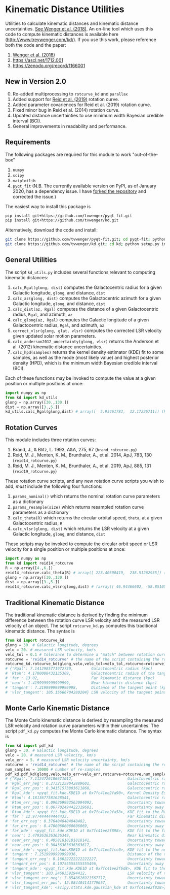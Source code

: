 # Kinematic Distance Utilities
Utilities to calculate kinematic distances and kinematic distance uncertainties. [See Wenger et al. (2018)](http://adsabs.harvard.edu/abs/2018ApJ...856...52W). An on-line tool which uses this code to compute kinematic distances is available here (http://www.treywenger.com/kd/). If you use this work, please reference both the code and the paper:
1. [Wenger et al. (2018)](http://ui.adsabs.harvard.edu/abs/2018ApJ...856...52W)
2. https://ascl.net/1712.001
3. https://zenodo.org/record/1166001

## New in Version 2.0
0. Re-added multiprocessing to `rotcurve_kd` and `parallax`
1. Added support for [Reid et al. (2019)](https://ui.adsabs.harvard.edu/abs/2019ApJ...885..131R/abstract) rotation curve.
2. Added parameter covariences for Reid et al. (2019) rotation curve.
3. Fixed minor bug in Reid et al. (2014) rotation curve.
4. Updated distance uncertainties to use minimum width Bayesian credible interval (BCI).
5. General improvements in readability and performance.

## Requirements
The following packages are required for this module to work "out-of-the-box"
1. `numpy`
2. `scipy`
3. `matplotlib`
4. `pyqt_fit` (N.B. The currently available version on PyPI, as of January 2020, has a dependency issue. I have [forked the repository](https://github.com/tvwenger/pyqt-fit) and corrected the issue.)

The easiest way to install this package is
```bash
pip install git+https://github.com/tvwenger/pyqt-fit.git
pip install git+https://github.com/tvwenger/kd.git
```

Alternatively, download the code and install:
```bash
git clone https://github.com/tvwenger/pyqt-fit.git; cd pyqt-fit; python setup.py install; cd ..
git clone https://github.com/tvwenger/kd.git; cd kd; python setup.py install; cd ..
```

## General Utilities
The script `kd_utils.py` includes several functions relevant to computing kinematic distances:
1. `calc_Rgal(glong, dist)` computes the Galactocentric radius for a given Galactic longitude, `glong`, and distance, `dist`
2. `calc_az(glong, dist)` computes the Galactocentric azimuth for a given Galactic longitude, `glong`, and distance, `dist`
3. `calc_dist(az, Rgal)` computes the distance of a given Galactocentric radius, `Rgal`, and azimuth, `az`
4. `calc_glong(az, Rgal)` computes the Galactic longitude of a given Galactocentric radius, `Rgal`, and azimuth, `az`
5. `correct_vlsr(glong, glat, vlsr)` computes the corrected LSR velocity given updated solar motion parameters.
6. `calc_anderson2012_uncertainty(glong, vlsr)` returns the Anderson et al. (2012) kinematic distance uncertainties.
7. `calc_hpd(samples)` returns the kernel density estimator (KDE) fit to some samples, as well as the mode (most likely value) and highest posterior density (HPD), which is the minimum width Bayesian credible interval (BCI).

Each of these functions may be invoked to compute the value at a given position or multiple positions at once:
```python
import numpy as np
from kd import kd_utils
glong = np.array([30.,130.])
dist = np.array([3.,5.])
kd_utils.calc_Rgal(glong,dist) # array([  5.93461783,  12.17226711]) (kpc)
```

## Rotation Curves
This module includes three rotation curves: 
1. Brand, J., & Blitz, L. 1993, A&A, 275, 67 (`brand_rotcurve.py`)
2. Reid, M. J., Menten, K. M., Brunthaler, A., et al. 2014, ApJ, 783, 130 (`reid14_rotcurve.py`)
3. Reid, M. J., Menten, K. M., Brunthaler, A., et al. 2019, ApJ, 885, 131 (`reid19_rotcurve.py`)

These rotation curve scripts, and any new rotation curve scripts you wish to add, *must* include the following four functions:
1. `params_nominal()` which returns the nominal rotation curve parameters as a dictionary
2. `params_resample(size)` which returns resampled rotation curve parameters as a dictionary
3. `calc_theta(R)` which returns the circular orbital speed, `theta`, at a given Galactocentric radius, `R`
4. `calc_vlsr(glong, dist)` which returns the LSR velocity at a given Galactic longitude, `glong`, and distance, `dist`

These scripts may be invoked to compute the circular orbit speed or LSR velocity for a single position or multiple positions at once:

```python
import numpy as np
from kd import reid14_rotcurve
R = np.array([4.,6.])
reid14_rotcurve.calc_theta(R) # array([ 223.40500419,  238.51262935]) (km/s)
glong = np.array([30.,130.])
dist = np.array([3.,5.])
reid14_rotcurve.calc_vlsr(glong,dist) # (array([ 46.94466602, -58.85105356]), (km/s)
```

## Traditional Kinematic Distance
The traditional kinematic distance is derived by finding the minimum difference between the rotation curve LSR velocity and the measured LSR velocity of an object. The script `rotcurve_kd.py` computes this traditional kinematic distance. The syntax is
```python
from kd import rotcurve_kd
glong = 30. # Galactic longitude, degrees
velo = 20. # measured LSR velocity, km/s
velo_tol = 0.1 # tolerance to determine a "match" between rotation curve and measured LSR velocity (km/s)
rotcurve = 'reid14_rotcurve' # the name of the script containing the rotation curve
rotcurve_kd.rotcurve_kd(glong,velo,velo_tol=velo_tol,rotcurve=rotcurve)
# {'Rgal': 7.1412985771972739,        Galactocentric radius (kpc)
# 'Rtan': 4.1700008432135309,         Galactocentric radius of the tangent point (kpc)
# 'far': 13.02,                       Far kinematic distance (kpc)
# 'near': 1.4199999999999999,         Near kinematic distance (kpc)
# 'tangent': 7.2199999999999998,      Distance of the tangent point (kpc)
# 'vlsr_tangent': 105.15666704280204} LSR velocity of the tangent point (km/s)
```

## Monte Carlo Kinematic Distance
The Monte Carlo kinematic distance is derived by resampling the measured LSR velocity and rotation curve parameters within their uncertainties. The script `pdf_kd.py` computes the Monte Carlo kinematic distance. The syntax is
```python
from kd import pdf_kd
glong = 30. # Galactic longitude, degrees
velo = 20. # measured LSR velocity, km/s
velo_err = 5. # measured LSR velocity uncertainty, km/s
rotcurve = 'reid14_rotcurve' # the name of the script containing the rotation curve
num_samples = 10000 # number of re-samples
pdf_kd.pdf_kd(glong,velo,velo_err=velo_err,rotcurve=rotcurve,num_samples=num_samples)
# {'Rgal': 7.1124726106671012,                        Galactocentric radius (kpc)
# 'Rgal_err_neg': 0.27321259042889601,                Galactocentric radius uncertainty toward the Galactic Center (kpc)
# 'Rgal_err_pos': 0.34151573803611868,                Galactocentric radius uncertainty away from the Galactic Center (kpc)
# 'Rgal_kde': <pyqt_fit.kde.KDE1D at 0x7fc41ee2fa90>, Kernel Density Estimator (KDE) fit to the Rgal probability distribution function (PDF)
# 'Rtan': 4.1813677581628541,                         Galactocentric radius of the tangent point (kpc)
# 'Rtan_err_neg': 0.090269992563094092,               Uncertainty toward the Galactic Center (kpc)
# 'Rtan_err_pos': 0.067702494422319681,               Uncertainty away from the Galactic Center (kpc)
# 'Rtan_kde': <pyqt_fit.kde.KDE1D at 0x7fc41ee2fa58>, KDE fit to the Rtan PDF
# 'far': 12.977444444444433,                          Far kinematic distance (kpc)
# 'far_err_neg': 0.3764848484848482,                  Uncertainty toward the Sun (kpc)
# 'far_err_pos': 0.47060606060606069,                 Uncertainty away from the Sun (kpc)
# 'far_kde': <pyqt_fit.kde.KDE1D at 0x7fc41ee2f898>,  KDE fit to the far PDF
# 'near': 1.4793636363636349,                         Near kinematic distance (kpc)
# 'near_err_neg': 0.40581818181818141,                Uncertainty toward the Sun (kpc)
# 'near_err_pos': 0.30436363636363617,                Uncertainty away from the Sun (kpc)
# 'near_kde': <pyqt_fit.kde.KDE1D at 0x7fc41ee2fcc0>, KDE fit to the near PDF
# 'tangent': 7.2519999999999936,                      Distance of the tangent point (kpc)
# 'tangent_err_neg': 0.16622222222222227,             Uncertainty toward the Sun (kpc)
# 'tangent_err_pos': 0.10755555555555496,             Uncertainty away from the Sun (kpc)
# 'tangent_kde': <pyqt_fit.kde.KDE1D at 0x7fc41ee2f6d8>, KDE fit to the tangent PDF
# 'vlsr_tangent': 103.2468359294412,                  LSR velocity of the tangent point (km/s)
# 'vlsr_tangent_err_neg': 7.8548626921567717,         Uncertainty toward negative LSR velocity (km/s)
# 'vlsr_tangent_err_pos': 12.084404141779657,         Uncertainty toward positive LSR velocity (km/s)
# 'vlsr_tangent_kde': <scipy.stats.kde.gaussian_kde at 0x7fc41ee2f828>} KDE fit to vlsr_tangent PDF
```
